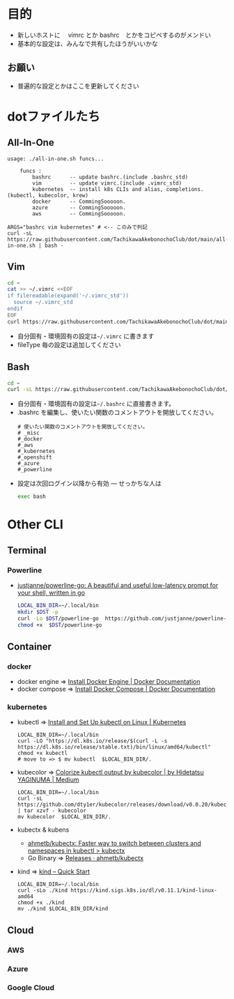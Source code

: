 # 目的
- 新しいホストに　 vimrc とか bashrc　とかをコピペするのがメンドい
- 基本的な設定は、みんなで共有したほうがいいかな

## お願い
- 普遍的な設定とかはここを更新してください

# dotファイルたち
## All-In-One 
```
usage: ./all-in-one.sh funcs...

    funcs : 
        bashrc      -- update bashrc.(include .bashrc_std)
        vim         -- update vimrc.(include .vimrc_std)
        kubernetes  -- install k8s CLIs and alias, completions. (kubectl, kubecolor, krew)
        docker      -- CommingSooooon.
        azure       -- CommingSooooon.
        aws         -- CommingSooooon.
```
```
ARGS="bashrc vim kubernetes" # <-- このみで列記
curl -sL https://raw.githubusercontent.com/TachikawaAkebonochoClub/dot/main/all-in-one.sh | bash -
```

## Vim
```bash
cd ~
cat >> ~/.vimrc <<EOF
if filereadable(expand('~/.vimrc_std'))
  source ~/.vimrc_std
endif
EOF
curl https://raw.githubusercontent.com/TachikawaAkebonochoClub/dot/main/vimrc_std -sLo ~/.vimrc_std
```
- 自分固有・環境固有の設定は`~/.vimrc` に書きます
- fileType 毎の設定は追加してください


## Bash

```bash
cd ~
curl -sL https://raw.githubusercontent.com/TachikawaAkebonochoClub/dot/main/bashup.sh | bash -
```

- 自分固有・環境固有の設定は`~/.bashrc` に直接書きます。
- .bashrc を編集し、使いたい関数のコメントアウトを開放してください。
    ```
    # 使いたい関数のコメントアウトを開放してください。
    # _misc
    #_docker
    #_aws
    #_kubernetes
    #_openshift
    #_azure
    #_powerline
    ```
- 設定は次回ログイン以降から有効
― せっかちな人は
    ```bash
    exec bash
    ```

# Other CLI
## Terminal
### Powerline
- [justjanne/powerline-go: A beautiful and useful low-latency prompt for your shell, written in go](https://github.com/justjanne/powerline-go)

    ```bash
    LOCAL_BIN_DIR=~/.local/bin
    mkdir $DST -p
    curl -Lo $DST/powerline-go  https://github.com/justjanne/powerline-go/releases/latest/download/powerline-go-linux-amd64
    chmod +x  $DST/powerline-go
    ```

## Container
### docker
- docker engine => [Install Docker Engine | Docker Documentation](https://docs.docker.com/engine/install/)
- docker compose => [Install Docker Compose | Docker Documentation](https://docs.docker.com/compose/install/)

### kubernetes
- kubectl => [Install and Set Up kubectl on Linux | Kubernetes](https://kubernetes.io/docs/tasks/tools/install-kubectl-linux/)
    ```
    LOCAL_BIN_DIR=~/.local/bin
    curl -LO "https://dl.k8s.io/release/$(curl -L -s https://dl.k8s.io/release/stable.txt)/bin/linux/amd64/kubectl"
    chmod +x kubectl
    # move to => $ mv kubectl  $LOCAL_BIN_DIR/.

    ```

- kubecolor => [Colorize kubectl output by kubecolor | by Hidetatsu YAGINUMA | Medium](https://dty1er.medium.com/colorize-kubectl-output-by-kubecolor-2c222af3163a)
    ```console
    LOCAL_BIN_DIR=~/.local/bin
    curl -sL https://github.com/dty1er/kubecolor/releases/download/v0.0.20/kubecolor_0.0.20_Linux_x86_64.tar.gz | tar xzvf - kubecolor
    mv kubecolor  $LOCAL_BIN_DIR/.

    ```
- kubectx & kubens 
    - [ahmetb/kubectx: Faster way to switch between clusters and namespaces in kubectl > kubectx ](https://github.com/ahmetb/kubectx#installation)
    - Go Binary => [Releases · ahmetb/kubectx](https://github.com/ahmetb/kubectx/releases)


- kind => [kind – Quick Start](https://kind.sigs.k8s.io/docs/user/quick-start/#installing-from-release-binaries)
    ```console
    LOCAL_BIN_DIR=~/.local/bin
    curl -sLo ./kind https://kind.sigs.k8s.io/dl/v0.11.1/kind-linux-amd64
    chmod +x ./kind
    mv ./kind $LOCAL_BIN_DIR/kind

    ```
    
## Cloud
### AWS
### Azure
### Google Cloud 
